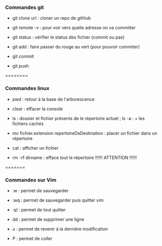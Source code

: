 ### Commandes git

* git clone url : cloner un repo de gitHub

* git remote -v : pour voir vers quelle adresse on va committer

* git status : vérifier le status des fichier (commit ou pas)

* git add : faire passer du rouge au vert (pour pouvoir commiter)

* git commit

* git push


========

### Commandes linux

* pwd : retour à la base de l'arborescence

* clear : effacer la console

* ls : dossier et fichier présents de le répertoire actuel ; ls -a : + les fichiers cachés

* mv fichier.extension repertoireDeDestination : placer un fichier dans un répertoire

* cat : afficher un fichier

* rm -rf dirname : efface tout le répertoire !!!!!! ATTENTION !!!!!!


=======


### Commandes sur Vim

* :w : permet de sauvegarder

* :wq : permet de sauvegarder puis quitter vim

* :q! : permet de tout quitter

* dd : permet de supprimer une ligne

* u : permet de revenir à la dernière modification

* P : permet de coller
